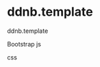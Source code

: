 # ddnb.template
ddnb.template

Bootstrap
js
<script src="http://lecaoquochung.github.io/ddnb.template/libs/bootstrap/newest/js/bootstrap.js"></script>

css
<link href="http://lecaoquochung.github.io/ddnb.template/libs/bootstrap/newest/css/bootstrap.css" rel="stylesheet">
